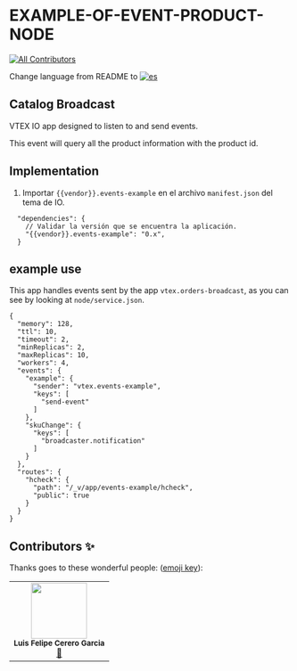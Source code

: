 # EXAMPLE-OF-EVENT-PRODUCT-NODE

<!-- DOCS-IGNORE:start -->
<!-- ALL-CONTRIBUTORS-BADGE:START - Do not remove or modify this section -->

[![All Contributors](https://img.shields.io/badge/all_contributors-1-orange.svg?style=flat-square)](#contributors-)

<!-- ALL-CONTRIBUTORS-BADGE:END -->
<!-- DOCS-IGNORE:end -->

Change language from README to [![es](https://img.shields.io/badge/lang-es-yellow.svg)](https://github.com/FelCer/vtex-event-example-node/blob/main/docs/README.md)

## Catalog Broadcast 

VTEX IO app designed to listen to and send events.

This event will query all the product information with the product id.
<br>

## Implementation

1. Importar `{{vendor}}.events-example` en el archivo `manifest.json` del tema de IO.

```
  "dependencies": {
    // Validar la versión que se encuentra la aplicación.
    "{{vendor}}.events-example": "0.x",
  }
```

## example use

This app handles events sent by the app `vtex.orders-broadcast`, as you can see by looking at `node/service.json`.

```
{
  "memory": 128,
  "ttl": 10,
  "timeout": 2,
  "minReplicas": 2,
  "maxReplicas": 10,
  "workers": 4,
  "events": {
    "example": {
      "sender": "vtex.events-example",
      "keys": [
        "send-event"
      ]
    },
    "skuChange": {
      "keys": [
        "broadcaster.notification"
      ]
    }
  },
  "routes": {
    "hcheck": {
      "path": "/_v/app/events-example/hcheck",
      "public": true
    }
  }
}
```


<!-- DOCS-IGNORE:start -->

## Contributors ✨

Thanks goes to these wonderful people: ([emoji key](https://allcontributors.org/docs/en/emoji-key)):

<table>
  <tr>
    <td align="center"><img src="https://avatars.githubusercontent.com/u/22477264?v=4" width="100px;" alt=""/><br /><sub><b>Luis Felipe Cerero Garcia</b></sub></a><br /><a href="https://github.com/FelCer/vtex-event-example-node/commits?author=felcer" title="Documentation">📖</td>
  </tr>
</table>

<!-- DOCS-IGNORE:end -->
